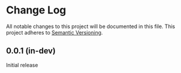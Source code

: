 # Change Log
All notable changes to this project will be documented in this file.
This project adheres to [Semantic Versioning](http://semver.org/).

## 0.0.1 (in-dev)
Initial release
